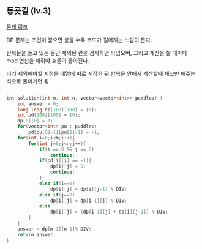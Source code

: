 ## 등굣길 (lv.3)

[문제 링크](https://programmers.co.kr/learn/courses/30/lessons/42898)


DP 문제는 조건이 붙으면 붙을 수록 코드가 길어지는 느낌이 든다.

반복문을 돌고 있는 동안 제외된 칸을 검사하면 타임오버, 그리고 계산을 할 때마다 mod 연산을 해줘야 효율이 좋아진다.

미리 제외해야할 지점을 배열에 따로 저장한 뒤 반복문 안에서 계산할때 체크만 해주는 식으로 풀어가면 됨


```c++

int solution(int m, int n, vector<vector<int>> puddles) {
    int answer = 0;
    long long dp[100][100] = {0};
    int pd[100][100] = {0};
    dp[0][0] = 1;
    for(vector<int> pu : puddles)
        pd[pu[0]-1][pu[1]-1] = -1;
    for(int i=0;i<m;i++){
        for(int j=0;j<n;j++){            
            if(i == 0 && j == 0)
                continue;
            if(pd[i][j] == -1){
                dp[i][j] = 0;
                continue;
            }
            else if(i==0)
                dp[i][j] = dp[i][j-1] % DIV;
            else if(j==0)
                dp[i][j] = dp[i-1][j] % DIV;
            else 
                dp[i][j] = (dp[i-1][j] + dp[i][j-1]) % DIV;            
        }        
    }
    answer = dp[m-1][n-1]% DIV;
    return answer;
}
```
